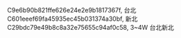 C9e6b90b821ffe626e24e2e9b1817367f, 台北
C601eeef69fa45935ec45b031374a30bf, 新北
C29bdc79e49b8c8a32e75655c94af0c58, 3~4W 台北新北
